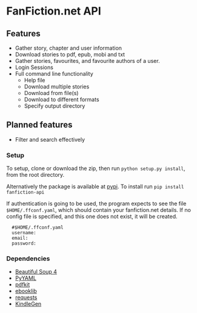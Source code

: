 # FanFiction.net API

## Features
* Gather story, chapter and user information
* Download stories to pdf, epub, mobi and txt
* Gather stories, favourites, and favourite authors of a user.
* Login Sessions
* Full command line functionality
  * Help file
  * Download multiple stories
  * Download from file(s)
  * Download to different formats
  * Specify output directory

## Planned features
* Filter and search effectively

### Setup
To setup, clone or download the zip, then run `python setup.py install`, from the root directory.

Alternatively the package is available at [pypi](https://pypi.python.org/pypi/fanfiction-api).
To install run `pip install  fanfiction-api`

If authentication is going to be used, the program expects to see the file `$HOME/.ffconf.yaml`, which should contain your fanfiction.net details. If no config file is specified, and this one does not exist, it will be created.
```
  #$HOME/.ffconf.yaml
  username:
  email:
  password:
```

### Dependencies
* [Beautiful Soup 4](http://www.crummy.com/software/BeautifulSoup/)
* [PyYAML](http://pyyaml.org/wiki/PyYAMLDocumentation)
* [pdfkit](https://pypi.python.org/pypi/pdfkit)
* [ebooklib](https://pypi.python.org/pypi/EbookLib/0.15)
* [requests](https://pypi.python.org/pypi/requests)
* [KindleGen](http://www.amazon.com/gp/feature.html?docId=1000765211)
